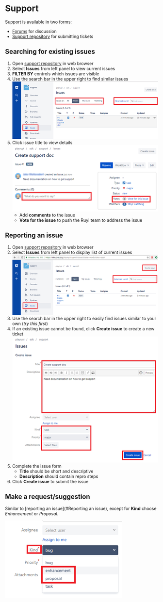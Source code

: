 # Support

Support is available in two forms:

- [Forums](http://dev.playruyi.com/forum/) for discussion
- [Support repository](https://bitbucket.org/playruyi/support) for submitting tickets

## Searching for existing issues

1. Open [support repository](https://bitbucket.org/playruyi/support) in web browser
1. Select __Issues__ from left panel to view current issues
1. __FILTER BY__ controls which issues are visible
1. Use the search bar in the upper right to find similar issues
![](/docs/img/support_search.png)
1. Click issue title to view details  
![](/docs/img/support_issue.png)
    - Add __comments__ to the issue
    - __Vote for the issue__ to push the Ruyi team to address the issue

## Reporting an issue

1. Open [support repository](https://bitbucket.org/playruyi/support) in web browser
1. Select __Issues__ from left panel to display list of current issues
![](/docs/img/support_issues.png)
1. Use the search bar in the upper right to easily find issues similar to your own (_try this first_)
1. If an existing issue cannot be found, click __Create issue__ to create a new ticket  
![](/docs/img/support_create_issue.png)
1. Complete the issue form
    - __Title__ should be short and descriptive
    - __Description__ should contain repro steps
1. Click __Create issue__ to submit the issue

## Make a request/suggestion

Similar to [reporting an issue](#Reporting an issue), except for __Kind__ choose _Enhancement_ or _Proposal_.

![](/docs/img/support_suggestion.png)